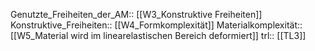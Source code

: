 Genutzte_Freiheiten_der_AM:: [[W3_Konstruktive Freiheiten]]
Konstruktive_Freiheiten:: [[W4_Formkomplexität]]
Materialkomplexität:: [[W5_Material wird im linearelastischen Bereich deformiert]]
trl:: [[TL3]]
